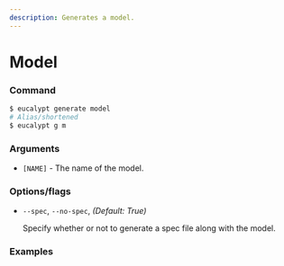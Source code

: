 ```yaml
---
description: Generates a model.
---
```


# Model

### Command

```ruby
$ eucalypt generate model
# Alias/shortened
$ eucalypt g m
```

### Arguments

* `[NAME]` - The name of the model.

### Options/flags

* `--spec`, `--no-spec`, _\(Default: True\)_

  Specify whether or not to generate a spec file along with the model.

### Examples

